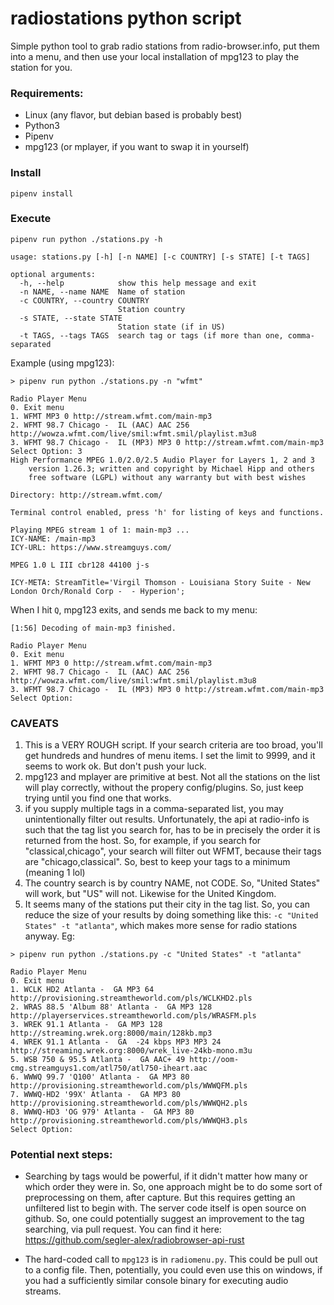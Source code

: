 # radiostations python script

Simple python tool to grab radio stations from radio-browser.info, put them into a menu, and then use your local installation of mpg123 to play the station for you.

### Requirements:

* Linux (any flavor, but debian based is probably best)
* Python3
* Pipenv
* mpg123 (or mplayer, if you want to swap it in yourself)


### Install
```shell
pipenv install
```

### Execute
```shell
pipenv run python ./stations.py -h

usage: stations.py [-h] [-n NAME] [-c COUNTRY] [-s STATE] [-t TAGS]

optional arguments:
  -h, --help            show this help message and exit
  -n NAME, --name NAME  Name of station
  -c COUNTRY, --country COUNTRY
                        Station country
  -s STATE, --state STATE
                        Station state (if in US)
  -t TAGS, --tags TAGS  search tag or tags (if more than one, comma-separated

```

Example (using mpg123): 
```
> pipenv run python ./stations.py -n "wfmt"                                               

Radio Player Menu
0. Exit menu
1. WFMT MP3 0 http://stream.wfmt.com/main-mp3
2. WFMT 98.7 Chicago -  IL (AAC) AAC 256 http://wowza.wfmt.com/live/smil:wfmt.smil/playlist.m3u8
3. WFMT 98.7 Chicago -  IL (MP3) MP3 0 http://stream.wfmt.com/main-mp3
Select Option: 3
High Performance MPEG 1.0/2.0/2.5 Audio Player for Layers 1, 2 and 3
	version 1.26.3; written and copyright by Michael Hipp and others
	free software (LGPL) without any warranty but with best wishes

Directory: http://stream.wfmt.com/

Terminal control enabled, press 'h' for listing of keys and functions.

Playing MPEG stream 1 of 1: main-mp3 ...
ICY-NAME: /main-mp3
ICY-URL: https://www.streamguys.com/

MPEG 1.0 L III cbr128 44100 j-s

ICY-META: StreamTitle='Virgil Thomson - Louisiana Story Suite - New London Orch/Ronald Corp -  - Hyperion';
```
When I hit `Q`, mpg123 exits, and sends me back to my menu:
```
[1:56] Decoding of main-mp3 finished.

Radio Player Menu
0. Exit menu
1. WFMT MP3 0 http://stream.wfmt.com/main-mp3
2. WFMT 98.7 Chicago -  IL (AAC) AAC 256 http://wowza.wfmt.com/live/smil:wfmt.smil/playlist.m3u8
3. WFMT 98.7 Chicago -  IL (MP3) MP3 0 http://stream.wfmt.com/main-mp3
Select Option: 

```

### CAVEATS

1. This is a VERY ROUGH script. If your search criteria are too broad, you'll get hundreds and hundres of menu items. I set the limit to 9999, and it seems to work ok. But don't push your luck. 
2. mpg123 and mplayer are primitive at best. Not all the stations on the list will play correctly, without the propery config/plugins. So, just keep trying until you find one that works.
3. if you supply multiple tags in a comma-separated list, you may unintentionally filter out results. Unfortunately, the api at radio-info is such that the tag list you search for, has to be in precisely the order it is returned from the host. So, for example, if you search for "classical,chicago", your search will filter out WFMT, because their tags are "chicago,classical". So, best to keep your tags to a minimum (meaning 1 lol)
4. The country search is by country NAME, not CODE. So, "United States" will work, but "US" will not. Likewise for the United Kingdom.
5. It seems many of the stations put their city in the tag list. So, you can reduce the size of your results by doing something like this: `-c "United States" -t "atlanta"`, which makes more sense for radio stations anyway. Eg:
```
> pipenv run python ./stations.py -c "United States" -t "atlanta"                         

Radio Player Menu
0. Exit menu
1. WCLK HD2 Atlanta -  GA MP3 64 http://provisioning.streamtheworld.com/pls/WCLKHD2.pls
2. WRAS 88.5 'Album 88' Atlanta -  GA MP3 128 http://playerservices.streamtheworld.com/pls/WRASFM.pls
3. WREK 91.1 Atlanta -  GA MP3 128 http://streaming.wrek.org:8000/main/128kb.mp3
4. WREK 91.1 Atlanta -  GA  -24 kbps MP3 MP3 24 http://streaming.wrek.org:8000/wrek_live-24kb-mono.m3u
5. WSB 750 & 95.5 Atlanta -  GA AAC+ 49 http://oom-cmg.streamguys1.com/atl750/atl750-iheart.aac
6. WWWQ 99.7 'Q100' Atlanta -  GA MP3 80 http://provisioning.streamtheworld.com/pls/WWWQFM.pls
7. WWWQ-HD2 '99X' Atlanta -  GA MP3 80 http://provisioning.streamtheworld.com/pls/WWWQH2.pls
8. WWWQ-HD3 'OG 979' Atlanta -  GA MP3 80 http://provisioning.streamtheworld.com/pls/WWWQH3.pls
Select Option: 

```
### Potential next steps:

* Searching by tags would be powerful, if it didn't matter how many or which order they were in. So, one approach might be to do some sort of preprocessing on them, after capture. But this requires getting an unfiltered list to begin with. The server code itself is open source on github. So, one could potentially suggest an improvement to the tag searching, via pull request. You can find it here: https://github.com/segler-alex/radiobrowser-api-rust

* The hard-coded call to `mpg123` is in `radiomenu.py`. This could be pull out to a config file. Then, potentially, you could even use this on windows, if you had a sufficiently similar console binary for executing audio streams.
